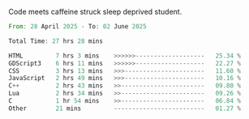 Code meets caffeine struck sleep deprived student.

<!--START_SECTION:waka-->

```rust
From: 28 April 2025 - To: 02 June 2025

Total Time: 27 hrs 28 mins

HTML         7 hrs 3 mins    >>>>>>-------------------   25.34 %
GDScript3    6 hrs 11 mins   >>>>>>-------------------   22.27 %
CSS          3 hrs 13 mins   >>>----------------------   11.60 %
JavaScript   2 hrs 49 mins   >>>----------------------   10.16 %
C++          2 hrs 43 mins   >>-----------------------   09.80 %
Lua          2 hrs 34 mins   >>-----------------------   09.26 %
C            1 hr 54 mins    >>-----------------------   06.84 %
Other        21 mins         -------------------------   01.27 %
```

<!--END_SECTION:waka-->

